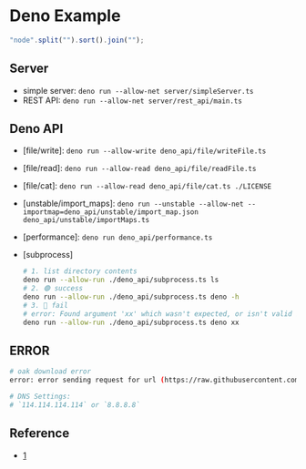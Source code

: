 # Deno Example

```js
"node".split("").sort().join("");
```

## Server

* simple server: `deno run --allow-net server/simpleServer.ts`
* REST API: `deno run --allow-net server/rest_api/main.ts`

## Deno API
<!-- deno_api -->
* [file/write]: `deno run --allow-write deno_api/file/writeFile.ts`
* [file/read]: `deno run --allow-read deno_api/file/readFile.ts`
* [file/cat]: `deno run --allow-read deno_api/file/cat.ts ./LICENSE`
* [unstable/import_maps]: `deno run --unstable --allow-net --importmap=deno_api/unstable/import_map.json deno_api/unstable/importMaps.ts`
* [performance]: `deno run deno_api/performance.ts`
* [subprocess]

  ```bash
  # 1. list directory contents
  deno run --allow-run ./deno_api/subprocess.ts ls
  # 2. 🟢 success
  deno run --allow-run ./deno_api/subprocess.ts deno -h
  # 3. 🔴 fail
  # error: Found argument 'xx' which wasn't expected, or isn't valid in this context
  deno run --allow-run ./deno_api/subprocess.ts deno xx
  ```

## ERROR

```bash
# oak download error
error: error sending request for url (https://raw.githubusercontent.com/pillarjs/path-to-regexp/v6.1.0/src/index.ts): error trying to connect: tcp connect error: Connection refused (os error 61)

# DNS Settings:
# `114.114.114.114` or `8.8.8.8`
```

## Reference

* [1](https://dev.to/lampewebdev/writing-webassembly-in-rust-and-runing-it-in-deno-144j)
